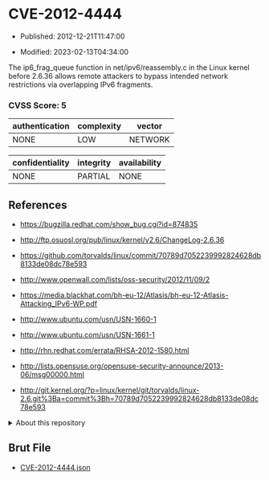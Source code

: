# CVE-2012-4444

- Published: 2012-12-21T11:47:00

- Modified: 2023-02-13T04:34:00

The ip6_frag_queue function in net/ipv6/reassembly.c in the Linux kernel before 2.6.36 allows remote attackers to bypass intended network restrictions via overlapping IPv6 fragments.

### CVSS Score: **5**

| authentication | complexity | vector |
| --- | --- | --- |
| NONE | LOW | NETWORK |

| confidentiality | integrity | availability |
| --- | --- | --- |
| NONE | PARTIAL | NONE |

## References

* https://bugzilla.redhat.com/show_bug.cgi?id=874835

* http://ftp.osuosl.org/pub/linux/kernel/v2.6/ChangeLog-2.6.36

* https://github.com/torvalds/linux/commit/70789d7052239992824628db8133de08dc78e593

* http://www.openwall.com/lists/oss-security/2012/11/09/2

* https://media.blackhat.com/bh-eu-12/Atlasis/bh-eu-12-Atlasis-Attacking_IPv6-WP.pdf

* http://www.ubuntu.com/usn/USN-1660-1

* http://www.ubuntu.com/usn/USN-1661-1

* http://rhn.redhat.com/errata/RHSA-2012-1580.html

* http://lists.opensuse.org/opensuse-security-announce/2013-06/msg00000.html

* http://git.kernel.org/?p=linux/kernel/git/torvalds/linux-2.6.git%3Ba=commit%3Bh=70789d7052239992824628db8133de08dc78e593

<details>
<summary>About this repository</summary> 

  This repository is part of the project [Live Hack CVE](https://github.com/Live-Hack-CVE). Main website can be found [www.live-hack.org](https://www.live-hack.org) 
  
  Made by [Sn0wAlice](https://github.com/Sn0wAlice) for the people that care about security and need to have a feed of the latest CVEs. Hope you enjoy it, don't forget to star the repo and follow me on [Twitter](https://twitter.com/Sn0wAlice) and [Github](https://github.com/Sn0wAlice). And that is my [personnal website](https://www.alice-snow.me/)

  - [Home Page](https://github.com/Live-Hack-CVE)
  - [Framework](https://github.com/Live-Hack-CVE/cve-framework)
  - [CVE database](https://github.com/Live-Hack-CVE/full_database)
  - [Changelog](https://github.com/Live-Hack-CVE/Changelog)
</details>

## Brut File

* [CVE-2012-4444.json](https://raw.githubusercontent.com/Live-Hack-CVE/full_database/main/cves/2012/CVE-2012-4444.json)

